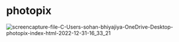 # photopix
![screencapture-file-C-Users-sohan-bhiyajiya-OneDrive-Desktop-photopix-index-html-2022-12-31-16_33_21](https://user-images.githubusercontent.com/113894253/210134709-cbae2e3d-9861-4d1f-90aa-4b5d51ad380f.png)
